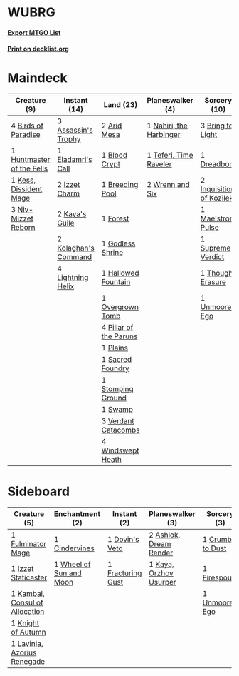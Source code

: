 # WUBRG

#### [Export MTGO List](../collection/WUBRG/WUBRG.txt)
#### [Print on decklist.org](http://decklist.org/?deckmain=2%09Arid%20Mesa%0A3%09Assassin's%20Trophy%0A4%09Birds%20of%20Paradise%0A1%09Blood%20Crypt%0A1%09Breeding%20Pool%0A3%09Bring%20to%20Light%0A1%09Dreadbore%0A1%09Eladamri's%20Call%0A1%09Forest%0A1%09Godless%20Shrine%0A1%09Hallowed%20Fountain%0A1%09Huntmaster%20of%20the%20Fells%0A2%09Inquisition%20of%20Kozilek%0A2%09Izzet%20Charm%0A2%09Kaya's%20Guile%0A1%09Kess,%20Dissident%20Mage%0A2%09Kolaghan's%20Command%0A4%09Lightning%20Helix%0A1%09Maelstrom%20Pulse%0A1%09Nahiri,%20the%20Harbinger%0A3%09Niv-Mizzet%20Reborn%0A1%09Overgrown%20Tomb%0A4%09Pillar%20of%20the%20Paruns%0A1%09Plains%0A1%09Sacred%20Foundry%0A1%09Stomping%20Ground%0A1%09Supreme%20Verdict%0A1%09Swamp%0A1%09Teferi,%20Time%20Raveler%0A1%09Thought%20Erasure%0A1%09Unmoored%20Ego%0A3%09Verdant%20Catacombs%0A4%09Windswept%20Heath%0A2%09Wrenn%20and%20Six&deckside=2%09Ashiok,%20Dream%20Render%0A1%09Cindervines%0A1%09Crumble%20to%20Dust%0A1%09Dovin's%20Veto%0A1%09Firespout%0A1%09Fracturing%20Gust%0A1%09Fulminator%20Mage%0A1%09Izzet%20Staticaster%0A1%09Kambal,%20Consul%20of%20Allocation%0A1%09Kaya,%20Orzhov%20Usurper%0A1%09Knight%20of%20Autumn%0A1%09Lavinia,%20Azorius%20Renegade%0A1%09Unmoored%20Ego%0A1%09Wheel%20of%20Sun%20and%20Moon)
# Maindeck

|                                            Creature (9)                                            |                                         Instant (14)                                          |                                            Land (23)                                            |                                         Planeswalker (4)                                         |                                           Sorcery (10)                                            |
|----------------------------------------------------------------------------------------------------|-----------------------------------------------------------------------------------------------|-------------------------------------------------------------------------------------------------|--------------------------------------------------------------------------------------------------|---------------------------------------------------------------------------------------------------|
|4 [Birds of Paradise](http://gatherer.wizards.com/Pages/Card/Details.aspx?multiverseid=129906)      |3 [Assassin's Trophy](http://gatherer.wizards.com/Pages/Card/Details.aspx?multiverseid=452902) |2 [Arid Mesa](http://gatherer.wizards.com/Pages/Card/Details.aspx?multiverseid=405092)           |1 [Nahiri, the Harbinger](http://gatherer.wizards.com/Pages/Card/Details.aspx?multiverseid=463948)|3 [Bring to Light](http://gatherer.wizards.com/Pages/Card/Details.aspx?multiverseid=401831)        |
|1 [Huntmaster of the Fells](http://gatherer.wizards.com/Pages/Card/Details.aspx?multiverseid=262875)|1 [Eladamri's Call](http://gatherer.wizards.com/Pages/Card/Details.aspx?multiverseid=442192)   |1 [Blood Crypt](http://gatherer.wizards.com/Pages/Card/Details.aspx?multiverseid=97102)          |1 [Teferi, Time Raveler](http://gatherer.wizards.com/Pages/Card/Details.aspx?multiverseid=461148) |1 [Dreadbore](http://gatherer.wizards.com/Pages/Card/Details.aspx?multiverseid=430622)             |
|1 [Kess, Dissident Mage](http://gatherer.wizards.com/Pages/Card/Details.aspx?multiverseid=433280)   |2 [Izzet Charm](http://gatherer.wizards.com/Pages/Card/Details.aspx?multiverseid=338413)       |1 [Breeding Pool](http://gatherer.wizards.com/Pages/Card/Details.aspx?multiverseid=97088)        |2 [Wrenn and Six](http://gatherer.wizards.com/Pages/Card/Details.aspx?multiverseid=464166)        |2 [Inquisition of Kozilek](http://gatherer.wizards.com/Pages/Card/Details.aspx?multiverseid=416897)|
|3 [Niv-Mizzet Reborn](http://gatherer.wizards.com/Pages/Card/Details.aspx?multiverseid=461135)      |2 [Kaya's Guile](http://gatherer.wizards.com/Pages/Card/Details.aspx?multiverseid=464154)      |1 [Forest](http://gatherer.wizards.com/Pages/Card/Details.aspx?multiverseid=439860)              |                                                                                                  |1 [Maelstrom Pulse](http://gatherer.wizards.com/Pages/Card/Details.aspx?multiverseid=180613)       |
|                                                                                                    |2 [Kolaghan's Command](http://gatherer.wizards.com/Pages/Card/Details.aspx?multiverseid=394613)|1 [Godless Shrine](http://gatherer.wizards.com/Pages/Card/Details.aspx?multiverseid=405099)      |                                                                                                  |1 [Supreme Verdict](http://gatherer.wizards.com/Pages/Card/Details.aspx?multiverseid=438776)       |
|                                                                                                    |4 [Lightning Helix](http://gatherer.wizards.com/Pages/Card/Details.aspx?multiverseid=249386)   |1 [Hallowed Fountain](http://gatherer.wizards.com/Pages/Card/Details.aspx?multiverseid=97071)    |                                                                                                  |1 [Thought Erasure](http://gatherer.wizards.com/Pages/Card/Details.aspx?multiverseid=452956)       |
|                                                                                                    |                                                                                               |1 [Overgrown Tomb](http://gatherer.wizards.com/Pages/Card/Details.aspx?multiverseid=405103)      |                                                                                                  |1 [Unmoored Ego](http://gatherer.wizards.com/Pages/Card/Details.aspx?multiverseid=452962)          |
|                                                                                                    |                                                                                               |4 [Pillar of the Paruns](http://gatherer.wizards.com/Pages/Card/Details.aspx?multiverseid=107279)|                                                                                                  |                                                                                                   |
|                                                                                                    |                                                                                               |1 [Plains](http://gatherer.wizards.com/Pages/Card/Details.aspx?multiverseid=439856)              |                                                                                                  |                                                                                                   |
|                                                                                                    |                                                                                               |1 [Sacred Foundry](http://gatherer.wizards.com/Pages/Card/Details.aspx?multiverseid=405106)      |                                                                                                  |                                                                                                   |
|                                                                                                    |                                                                                               |1 [Stomping Ground](http://gatherer.wizards.com/Pages/Card/Details.aspx?multiverseid=405110)     |                                                                                                  |                                                                                                   |
|                                                                                                    |                                                                                               |1 [Swamp](http://gatherer.wizards.com/Pages/Card/Details.aspx?multiverseid=439858)               |                                                                                                  |                                                                                                   |
|                                                                                                    |                                                                                               |3 [Verdant Catacombs](http://gatherer.wizards.com/Pages/Card/Details.aspx?multiverseid=405113)   |                                                                                                  |                                                                                                   |
|                                                                                                    |                                                                                               |4 [Windswept Heath](http://gatherer.wizards.com/Pages/Card/Details.aspx?multiverseid=405115)     |                                                                                                  |                                                                                                   |


# Sideboard

|                                              Creature (5)                                               |                                         Enchantment (2)                                          |                                        Instant (2)                                         |                                        Planeswalker (3)                                         |                                        Sorcery (3)                                         |
|---------------------------------------------------------------------------------------------------------|--------------------------------------------------------------------------------------------------|--------------------------------------------------------------------------------------------|-------------------------------------------------------------------------------------------------|--------------------------------------------------------------------------------------------|
|1 [Fulminator Mage](http://gatherer.wizards.com/Pages/Card/Details.aspx?multiverseid=397686)             |1 [Cindervines](http://gatherer.wizards.com/Pages/Card/Details.aspx?multiverseid=457305)          |1 [Dovin's Veto](http://gatherer.wizards.com/Pages/Card/Details.aspx?multiverseid=461120)   |2 [Ashiok, Dream Render](http://gatherer.wizards.com/Pages/Card/Details.aspx?multiverseid=461155)|1 [Crumble to Dust](http://gatherer.wizards.com/Pages/Card/Details.aspx?multiverseid=401850)|
|1 [Izzet Staticaster](http://gatherer.wizards.com/Pages/Card/Details.aspx?multiverseid=253638)           |1 [Wheel of Sun and Moon](http://gatherer.wizards.com/Pages/Card/Details.aspx?multiverseid=146740)|1 [Fracturing Gust](http://gatherer.wizards.com/Pages/Card/Details.aspx?multiverseid=146759)|1 [Kaya, Orzhov Usurper](http://gatherer.wizards.com/Pages/Card/Details.aspx?multiverseid=460129)|1 [Firespout](http://gatherer.wizards.com/Pages/Card/Details.aspx?multiverseid=247407)      |
|1 [Kambal, Consul of Allocation](http://gatherer.wizards.com/Pages/Card/Details.aspx?multiverseid=417756)|                                                                                                  |                                                                                            |                                                                                                 |1 [Unmoored Ego](http://gatherer.wizards.com/Pages/Card/Details.aspx?multiverseid=452962)   |
|1 [Knight of Autumn](http://gatherer.wizards.com/Pages/Card/Details.aspx?multiverseid=452933)            |                                                                                                  |                                                                                            |                                                                                                 |                                                                                            |
|1 [Lavinia, Azorius Renegade](http://gatherer.wizards.com/Pages/Card/Details.aspx?multiverseid=457333)   |                                                                                                  |                                                                                            |                                                                                                 |                                                                                            |

